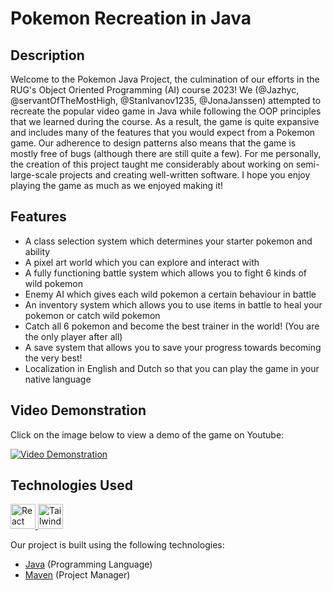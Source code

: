 # Pokemon Recreation in Java

## Description

Welcome to the Pokemon Java Project, the culmination of our efforts in the RUG's Object Oriented Programming (AI) course 2023! We (@Jazhyc, @servantOfTheMostHigh, @StanIvanov1235, @JonaJanssen) attempted to recreate the popular video game in Java while following the OOP principles that we learned during the course. As a result, the game is quite expansive and includes many of the features that you would expect from a Pokemon game. Our adherence to design patterns also means that the game is mostly free of bugs (although there are still quite a few). For me personally, the creation of this project taught me considerably about working on semi-large-scale projects and creating well-written software. I hope you enjoy playing the game as much as we enjoyed making it!

## Features

- A class selection system which determines your starter pokemon and ability
- A pixel art world which you can explore and interact with
- A fully functioning battle system which allows you to fight 6 kinds of wild pokemon
- Enemy AI which gives each wild pokemon a certain behaviour in battle
- An inventory system which allows you to use items in battle to heal your pokemon or catch wild pokemon
- Catch all 6 pokemon and become the best trainer in the world! (You are the only player after all)
- A save system that allows you to save your progress towards becoming the very best!
- Localization in English and Dutch so that you can play the game in your native language

## Video Demonstration

Click on the image below to view a demo of the game on Youtube:

[![Video Demonstration](https://img.youtube.com/vi/HqR-egPEa3o/maxresdefault.jpg)](https://www.youtube.com/watch?v=HqR-egPEa3o)

## Technologies Used

<p align="left">
    <a href="https://www.java.com/en/" target="_blank" rel="noreferrer"> <img src="https://user-images.githubusercontent.com/25181517/117201156-9a724800-adec-11eb-9a9d-3cd0f67da4bc.png" alt="React" width="40" height="40"/> </a>
    <a href="https://maven.apache.org/" target="_blank" rel="noreferrer"> <img src="https://user-images.githubusercontent.com/25181517/117207242-07d5a700-adf4-11eb-975e-be04e62b984b.png" alt="Tailwind" width="40" height="40"/> </a>
</p>

Our project is built using the following technologies:

- [Java](https://www.java.com/en/)   (Programming Language)
- [Maven](https://maven.apache.org/) (Project Manager)
